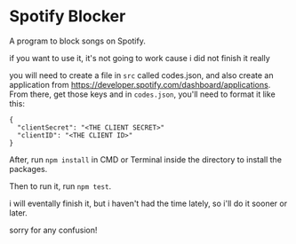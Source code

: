 # Spotify Blocker
A program to block songs on Spotify.


if you want to use it, it's not going to work cause i did not finish it really

you will need to create a file in `src` called codes.json, and also create an application from https://developer.spotify.com/dashboard/applications. 
From there, get those keys and in `codes.json`, you'll need to format it like this:
```
{
  "clientSecret": "<THE CLIENT SECRET>"
  "clientID": "<THE CLIENT ID>"
}
```

After, run `npm install` in CMD or Terminal inside the directory to install the packages.

Then to run it, run `npm test`.

i will eventally finish it, but i haven't had the time lately, so i'll do it sooner or later.  

sorry for any confusion!

